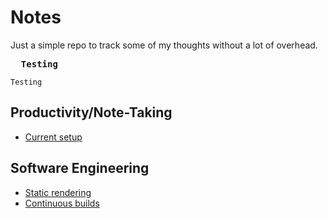 # Notes

Just a simple repo to track some of my thoughts without a lot of overhead.

<pre>
  <b>Testing</b>
</pre>

```
Testing
```

## Productivity/Note-Taking

* [Current setup](current-setup.md)

## Software Engineering

* [Static rendering](static-rendering.md)
* [Continuous builds](continuous-builds.md)
